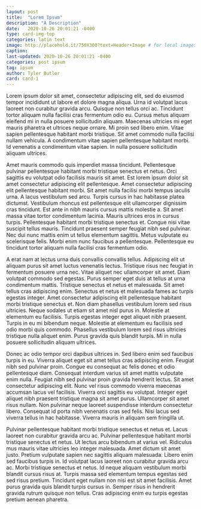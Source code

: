 ```yaml
---
layout: post
title:  "Lorem Ipsum"
description: "A Description"
date:   2020-10-26 20:01:21 -0400
type: card-img-top
categories: latin text
image: http://placehold.it/750X300?text=Header+Image # for local images, place in /assets/img/posts/
caption:
last-updated: 2020-10-26 20:01:21 -0400
categories: post ipsum
tag: ipsum
author: Tyler Butler
card: card-1
---
```


Lorem ipsum dolor sit amet, consectetur adipiscing elit, sed do eiusmod tempor incididunt ut labore et dolore magna aliqua. Urna id volutpat lacus laoreet non curabitur gravida arcu. Quisque non tellus orci ac. Tincidunt tortor aliquam nulla facilisi cras fermentum odio eu. Cursus metus aliquam eleifend mi in nulla posuere sollicitudin aliquam. Maecenas ultricies mi eget mauris pharetra et ultrices neque ornare. Mi proin sed libero enim. Vitae sapien pellentesque habitant morbi tristique. Sit amet commodo nulla facilisi nullam vehicula. A condimentum vitae sapien pellentesque habitant morbi. Id venenatis a condimentum vitae sapien. In nulla posuere sollicitudin aliquam ultrices.

Amet mauris commodo quis imperdiet massa tincidunt. Pellentesque pulvinar pellentesque habitant morbi tristique senectus et netus. Orci sagittis eu volutpat odio facilisis mauris sit amet. Est lorem ipsum dolor sit amet consectetur adipiscing elit pellentesque. Amet consectetur adipiscing elit pellentesque habitant morbi. Sit amet nulla facilisi morbi tempus iaculis urna. A lacus vestibulum sed arcu. Turpis cursus in hac habitasse platea dictumst. Vestibulum rhoncus est pellentesque elit ullamcorper dignissim cras tincidunt. Est ante in nibh mauris cursus mattis molestie a. Sit amet massa vitae tortor condimentum lacinia. Mauris ultrices eros in cursus turpis. Pellentesque habitant morbi tristique senectus et. Congue nisi vitae suscipit tellus mauris. Tincidunt praesent semper feugiat nibh sed pulvinar. Nec dui nunc mattis enim ut tellus elementum sagittis. Metus vulputate eu scelerisque felis. Morbi enim nunc faucibus a pellentesque. Pellentesque eu tincidunt tortor aliquam nulla facilisi cras fermentum odio.

A erat nam at lectus urna duis convallis convallis tellus. Adipiscing elit ut aliquam purus sit amet luctus venenatis lectus. Tristique risus nec feugiat in fermentum posuere urna nec. Vitae aliquet nec ullamcorper sit amet. Diam volutpat commodo sed egestas. Purus semper eget duis at tellus at urna condimentum mattis. Tristique senectus et netus et malesuada. Sit amet tellus cras adipiscing enim. Senectus et netus et malesuada fames ac turpis egestas integer. Amet consectetur adipiscing elit pellentesque habitant morbi tristique senectus et. Non diam phasellus vestibulum lorem sed risus ultricies. Neque sodales ut etiam sit amet nisl purus in. Molestie at elementum eu facilisis. Turpis egestas integer eget aliquet nibh praesent. Turpis in eu mi bibendum neque. Molestie at elementum eu facilisis sed odio morbi quis commodo. Phasellus vestibulum lorem sed risus ultricies tristique nulla aliquet enim. Purus gravida quis blandit turpis. Mi in nulla posuere sollicitudin aliquam ultrices.

Donec ac odio tempor orci dapibus ultrices in. Sed libero enim sed faucibus turpis in eu. Viverra aliquet eget sit amet tellus cras adipiscing enim. Feugiat nibh sed pulvinar proin. Congue eu consequat ac felis donec et odio pellentesque diam. Consequat interdum varius sit amet mattis vulputate enim nulla. Feugiat nibh sed pulvinar proin gravida hendrerit lectus. Sit amet consectetur adipiscing elit. Nunc vel risus commodo viverra maecenas accumsan lacus vel facilisis. Viverra orci sagittis eu volutpat. Integer eget aliquet nibh praesent tristique magna sit amet purus. Ullamcorper sit amet risus nullam. Non pulvinar neque laoreet suspendisse interdum consectetur libero. Consequat id porta nibh venenatis cras sed felis. Nisi lacus sed viverra tellus in hac habitasse. Viverra mauris in aliquam sem fringilla ut.

Pulvinar pellentesque habitant morbi tristique senectus et netus et. Lacus laoreet non curabitur gravida arcu ac. Pulvinar pellentesque habitant morbi tristique senectus et netus. Ut lectus arcu bibendum at varius vel. Ridiculus mus mauris vitae ultricies leo integer malesuada. Amet dictum sit amet justo. Pretium vulputate sapien nec sagittis aliquam malesuada. Libero enim sed faucibus turpis in. Id volutpat lacus laoreet non curabitur gravida arcu ac. Morbi tristique senectus et netus. Id neque aliquam vestibulum morbi blandit cursus risus at. Turpis massa sed elementum tempus egestas sed sed risus pretium. Tincidunt eget nullam non nisi est sit amet facilisis. Amet purus gravida quis blandit turpis cursus in. Semper risus in hendrerit gravida rutrum quisque non tellus. Cras adipiscing enim eu turpis egestas pretium aenean pharetra.